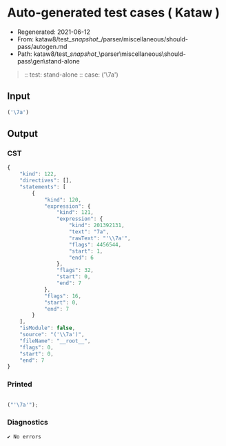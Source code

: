 # Auto-generated test cases ( Kataw )
- Regenerated: 2021-06-12
- From: kataw8/test\__snapshot__/parser/miscellaneous/should-pass/autogen.md
- Path: kataw8/test\__snapshot__\parser\miscellaneous\should-pass\gen\stand-alone
> :: test: stand-alone
> :: case: ('\7a')
## Input

`````js
('\7a')
`````
## Output

### CST

```javascript
{
    "kind": 122,
    "directives": [],
    "statements": [
        {
            "kind": 120,
            "expression": {
                "kind": 121,
                "expression": {
                    "kind": 201392131,
                    "text": "7a",
                    "rawText": "'\\7a'",
                    "flags": 4456544,
                    "start": 1,
                    "end": 6
                },
                "flags": 32,
                "start": 0,
                "end": 7
            },
            "flags": 16,
            "start": 0,
            "end": 7
        }
    ],
    "isModule": false,
    "source": "('\\7a')",
    "fileName": "__root__",
    "flags": 0,
    "start": 0,
    "end": 7
}
```

### Printed

```javascript

("'\7a'");
```

### Diagnostics

```javascript
✔ No errors
```

